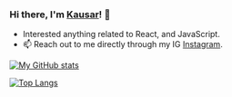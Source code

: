 ### Hi there, I'm [Kausar](https://tsarbug.netlify.com)! 👋

- Interested anything related to React, and JavaScript.
- 📫 Reach out to me directly through my IG [Instagram](https://www.instagram.com/tsarbug/).

[![My GitHub stats](https://github-readme-stats.vercel.app/api?username=kausarm&count_private=true&show_icons=true&theme=dark)](https://github.com/anuraghazra/github-readme-stats)

[![Top Langs](https://github-readme-stats.vercel.app/api/top-langs/?username=kausarm&layout=compact&theme=dark)](https://github.com/anuraghazra/github-readme-stats)

